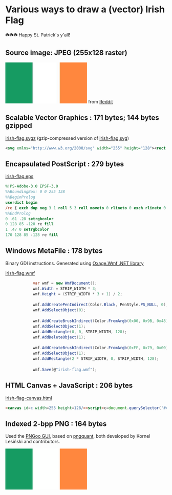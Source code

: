 # Various ways to draw a (vector) Irish Flag #

☘️☘️☘️ Happy St. Patrick's y'all!


## Source image: JPEG (255x128 raster)

![](irish-flag.jpg?raw=true)
from [Reddit](https://www.reddit.com/r/europe/comments/5zwm5z/happy_saint_patricks_day_europe/)


## Scalable Vector Graphics : 171 bytes; 144 bytes gzipped

[irish-flag.svgz](irish-flag.svgz) (gzip-compressed version of [irish-flag.svg](irish-flag.svg))

```svg
<svg xmlns="http://www.w3.org/2000/svg" width="255" height="128"><rect fill="#009B48" width="85" height="128"/><rect fill="#FF7900" x="170" width="85" height="128"/></svg>
```


## Encapsulated PostScript : 279 bytes ##

[irish-flag.eps](irish-flag.eps)

```eps
%!PS-Adobe-3.0 EPSF-3.0
%%BoundingBox: 0 0 255 128
%%BeginProlog
userdict begin
/re { exch dup neg 3 1 roll 5 3 roll moveto 0 rlineto 0 exch rlineto 0 rlineto closepath } bind def
%%EndProlog
0 .61 .28 setrgbcolor
0 128 85 -128 re fill
1 .47 0 setrgbcolor
170 128 85 -128 re fill
```


## Windows MetaFile : 178 bytes ##

Binary GDI instructions. Generated using [Oxage.Wmf .NET library](https://wmf.codeplex.com/)

[irish-flag.wmf](irish-flag.wmf)

```c#
            var wmf = new WmfDocument();
            wmf.Width = STRIP_WIDTH * 3;
            wmf.Height = (STRIP_WIDTH * 3 + 1) / 2;

            wmf.AddCreatePenIndirect(Color.Black, PenStyle.PS_NULL, 0);
            wmf.AddSelectObject(0);

            wmf.AddCreateBrushIndirect(Color.FromArgb(0x00, 0x9B, 0x48), BrushStyle.BS_SOLID);
            wmf.AddSelectObject(1);
            wmf.AddRectangle(0, 0, STRIP_WIDTH, 128);
            wmf.AddDeleteObject(1);

            wmf.AddCreateBrushIndirect(Color.FromArgb(0xFF, 0x79, 0x00), BrushStyle.BS_SOLID);
            wmf.AddSelectObject(1);
            wmf.AddRectangle(2 * STRIP_WIDTH, 0, STRIP_WIDTH, 128);

            wmf.Save(@"irish-flag.wmf");
```


## HTML Canvas + JavaScript : 206 bytes ##

[irish-flag-canvas.html](irish-flag-canvas.html)

```html
<canvas id=c width=255 height=128/><script>c=document.querySelector('#c').getContext("2d");c.beginPath();c.fillStyle='#009B48';c.fillRect(0,0,85,128);c.fillStyle='#FF7900';c.fillRect(170,0,85,128);</script>
```


## Indexed 2-bpp PNG : 164 bytes ##

Used the [PNGoo GUI](https://pngquant.org/), based on [pngquant](https://github.com/pornel/pngquant), both developed by Kornel Lesiński and contributors.

![](irish-flag.png?raw=true)
